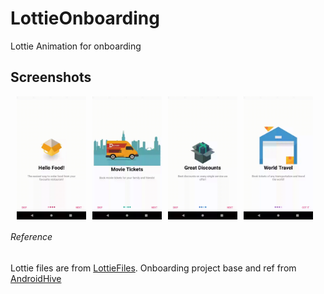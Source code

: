# LottieOnboarding
Lottie Animation for onboarding


## Screenshots
<div style="display:flex;" >

<img style="margin-left:10px;" src="gif/device-2019-10-07-170426.gif" width="22%" >
<img style="margin-left:10px;" src="gif/device-2019-10-07-170453.gif" width="22%" >
<img style="margin-left:10px;" src="gif/device-2019-10-07-170513.gif" width="22%" >
<img style="margin-left:10px;" src="gif/device-2019-10-07-170531.gif" width="22%" >

</div>

###### Reference 
Lottie files are from [LottieFiles](https://lottiefiles.com/).
Onboarding project base and ref from [AndroidHive](https://www.androidhive.info/2016/05/android-build-intro-slider-app/)

